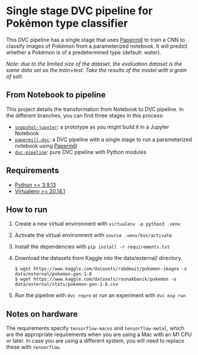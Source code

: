 # Single stage DVC pipeline for Pokémon type classifier 

This DVC pipeline has a single stage that uses
[Papermill](https://papermill.readthedocs.io/en/latest/) to train a CNN to
classify images of Pokémon from a parameterized notebook. It will predict
whether a Pokémon is of a predetermined type (default: water).

_Note: due to the limited size of the dataset, the evaluation dataset is the
same data set as the train+test. Take the results of the model with a grain of
salt._

## From Notebook to pipeline

This project details the transformation from Notebook to DVC pipeline. In the
different branches, you can find three stages in this process:

- [`snapshot-jupyter`](https://github.com/iterative/example-pokemon-classifier/tree/snapshot-jupyter):
  a prototype as you might build it in a Jupyter Notebook
- [`papermill-dvc`](https://github.com/iterative/example-pokemon-classifier/tree/papermill-dvc):
  a DVC pipeline with a single stage to run a parameterized
  notebook using [Papermill](https://papermill.readthedocs.io/)
- [`dvc-pipeline`](https://github.com/iterative/example-pokemon-classifier/tree/dvc-pipeline):
  pure DVC pipeline with Python modules

## Requirements

- [Python >= 3.9.13](https://www.python.org/downloads/)
- [Virtualenv >= 20.14.1](https://virtualenv.pypa.io/en/latest/installation.html)

## How to run

1. Create a new virtual environment with `virtualenv -p python3 .venv`

2. Activate the virtual environment with `source .venv/bin/activate`

3. Install the dependencies with `pip install -r requirements.txt`

4. Download the datasets from Kaggle into the data/external/ directory.

   ```console
   $ wget https://www.kaggle.com/datasets/robdewit/pokemon-images -o data/external/pokemon-gen-1-8
   $ wget https://www.kaggle.com/datasets/rounakbanik/pokemon -o data/external/stats/pokemon-gen-1-8.csv
   ```
   
5. Run the pipeline with `dvc repro` or run an experiment with `dvc exp run`

## Notes on hardware

The requirements specify `tensorflow-macos` and `tensorflow-metal`, which are
the appropriate requirements when you are using a Mac with an M1 CPU or later.
In case you are using a different system, you will need to replace these with
`tensorflow`.

